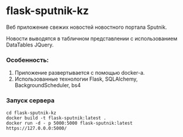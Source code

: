# flask-sputnik-kz

Веб приложение свежих новостей новостного портала Sputnik. 

Новости выводятся в табличном представлении с использованием DataTables JQuery.

### Особенность:
1) Приложение развертывается с помощью docker-a.
2) Использованные технологии Flask, SQLAlchemy, BackgroundScheduler, bs4

### Запуск сервера
```
cd flask-sputnik-kz
docker build -t flask-sputnik:latest .
docker run -d - p 5000:5000 flask-sputnik:latest
https://127.0.0.0:5000/
